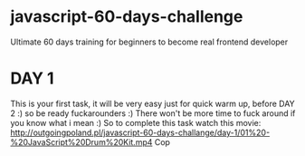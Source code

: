 # javascript-60-days-challenge
Ultimate 60 days training for beginners to become real frontend developer

# DAY 1

This is your first task, it will be very easy just for quick warm up, before DAY 2 :) so be ready fuckarounders :)
There won't be more time to fuck around if you know what i mean :)
So to complete this task watch this movie:
http://outgoingpoland.pl/javascript-60-days-challange/day-1/01%20-%20JavaScript%20Drum%20Kit.mp4
Cop

